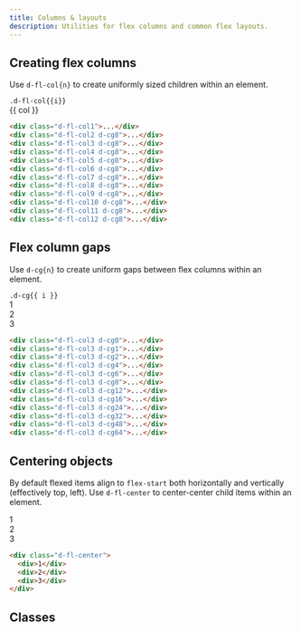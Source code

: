 ```yaml
---
title: Columns & layouts
description: Utilities for flex columns and common flex layouts.
---
```


## Creating flex columns

Use `d-fl-col{n}` to create uniformly sized children within an element.

<code-well-header class="d-d-flex d-fd-column d-p16 d-bgc-purple-100 d-bgo50 d-w100p d-hmx464 d-of-y-scroll d-stack8" custom>
  <div v-for="(i, index) in columns" class="d-d-flex d-fd-column d-p8 d-bar8 d-bgc-purple-100">
    <code>.d-fl-col{{i}}</code>
    <div class="d-cg8 d-of-auto" :class="`d-fl-col${i}`">
      <div v-for="(col) in columns.slice(0, i)" class="d-fl-center d-p16 d-bar4 d-bgc-purple-300 d-fs-200 d-fw-bold">{{ col }}</div>
    </div>
  </div>
</code-well-header>

```html
<div class="d-fl-col1">...</div>
<div class="d-fl-col2 d-cg8">...</div>
<div class="d-fl-col3 d-cg8">...</div>
<div class="d-fl-col4 d-cg8">...</div>
<div class="d-fl-col5 d-cg8">...</div>
<div class="d-fl-col6 d-cg8">...</div>
<div class="d-fl-col7 d-cg8">...</div>
<div class="d-fl-col8 d-cg8">...</div>
<div class="d-fl-col9 d-cg8">...</div>
<div class="d-fl-col10 d-cg8">...</div>
<div class="d-fl-col11 d-cg8">...</div>
<div class="d-fl-col12 d-cg8">...</div>
```

## Flex column gaps

Use `d-cg{n}` to create uniform gaps between flex columns within an element.

<code-well-header class="d-d-flex d-fd-column d-p16 d-bgc-purple-100 d-bgo50 d-w100p d-hmx464 d-of-y-scroll d-stack8" custom>
  <div class="d-d-flex d-fd-column d-p8 d-bar8 d-bgc-purple-100" v-for="i in gaps">
    <code>.d-cg{{ i }}</code>
    <div class="d-fl-col3 d-of-auto" :class="`d-cg${i}`">
      <div class="d-fl-center d-p16 d-bar4 d-bgc-purple-300 d-fs-200 d-fw-bold">1</div>
      <div class="d-fl-center d-p16 d-bar4 d-bgc-purple-300 d-fs-200 d-fw-bold">2</div>
      <div class="d-fl-center d-p16 d-bar4 d-bgc-purple-300 d-fs-200 d-fw-bold">3</div>
    </div>
  </div>
</code-well-header>

```html
<div class="d-fl-col3 d-cg0">...</div>
<div class="d-fl-col3 d-cg1">...</div>
<div class="d-fl-col3 d-cg2">...</div>
<div class="d-fl-col3 d-cg4">...</div>
<div class="d-fl-col3 d-cg6">...</div>
<div class="d-fl-col3 d-cg8">...</div>
<div class="d-fl-col3 d-cg12">...</div>
<div class="d-fl-col3 d-cg16">...</div>
<div class="d-fl-col3 d-cg24">...</div>
<div class="d-fl-col3 d-cg32">...</div>
<div class="d-fl-col3 d-cg48">...</div>
<div class="d-fl-col3 d-cg64">...</div>
```

## Centering objects

By default flexed items align to `flex-start` both horizontally and vertically (effectively top, left). Use `d-fl-center` to center-center child items within an element.

<code-well-header class="d-fl-center d-p24 d-bgc-green-100 d-bgo50 d-w100p d-hmn216" custom>
  <div class="d-fl-center d-w48 d-h48 d-m8 d-p16 d-bgc-green-200 d-bar4 d-fs-300 d-fw-bold">1</div>
  <div class="d-fl-center d-w64 d-h64 d-m8 d-p16 d-bgc-green-200 d-bar4 d-fs-300 d-fw-bold">2</div>
  <div class="d-fl-center d-w48 d-h48 d-m8 d-p16 d-bgc-green-200 d-bar4 d-fs-300 d-fw-bold">3</div>
</code-well-header>

```html
<div class="d-fl-center">
  <div>1</div>
  <div>2</div>
  <div>3</div>
</div>
```

<script setup>
  const columns = [1, 2, 3, 4, 5, 6, 7, 8, 9, 10, 11, 12];
  const gaps = [0, 1, 2, 4, 6, 8, 12, 16, 24, 32, 48, 64];
  const calcFlexBasis = (columns) => {
    return Math.round(100/columns);
  };
  const calcGap = (gap) => {
    return `${gap/10}rem`;
  };
</script>

## Classes

<div class="d-h464 d-of-y-scroll d-bb d-bc-black-200">
  <utility-class-table>
    <template #content>
      <tbody>
        <tr v-for="i in columns">
          <th scope="row" class="d-code--sm d-fc-purple-400">.d-fl-col{{ i }}</th>
          <td class="d-code--sm d-ws-pre">> *{ flex-basis: calc({{ calcFlexBasis(i) }}% - (var(--fl-gap)* 2)); }</td>
        </tr>
      </tbody>
      <tbody>
        <tr v-for="i in gaps">
          <th scope="row" class="d-code--sm d-fc-purple-400">.d-cg{{ i }}</th>
          <td class="d-code--sm d-ws-pre">> * { --fl-gap: {{ calcGap(i) }} !important; }</td>
        </tr>
      </tbody>
    </template>
  </utility-class-table>
</div>
